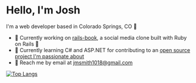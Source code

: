 # Hello, I'm Josh

I'm a web developer based in Colorado Springs, CO :mount_fuji:

- :telescope: Currently working on [rails-book](https://github.com/JoshDevHub/rails-book), a social media clone built with Ruby on Rails :gem:
- :seedling: Currently learning C# and ASP.NET for contributing to an [open source project I'm passionate about](https://github.com/leaderboardsgg/leaderboard-backend)
- :email: Reach me by email at jmsmith1018@gmail.com

[![Top Langs](https://github-readme-stats.vercel.app/api/top-langs/?username=JoshDevHub&layout=compact&theme=dracula)](https://github.com/anuraghazra/github-readme-stats)
